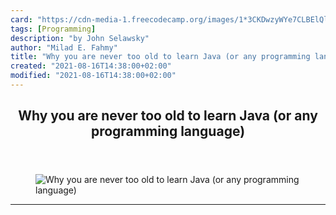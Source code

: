 ```yaml
---
card: "https://cdn-media-1.freecodecamp.org/images/1*3CKDwzyWYe7CLBElQlyLPg.jpeg"
tags: [Programming]
description: "by John Selawsky"
author: "Milad E. Fahmy"
title: "Why you are never too old to learn Java (or any programming language)"
created: "2021-08-16T14:38:00+02:00"
modified: "2021-08-16T14:38:00+02:00"
---
```

<div class="site-wrapper">
<main id="site-main" class="site-main outer">
<div class="inner">
<article class="post-full post tag-programming tag-java tag-learning-to-code tag-tech tag-life-lessons ">
<header class="post-full-header">
<h1 class="post-full-title">Why you are never too old to learn Java (or any programming language)</h1>
</header>
<figure class="post-full-image">
<picture>
<source media="(max-width: 700px)" sizes="1px" srcset="data:image/gif;base64,R0lGODlhAQABAIAAAAAAAP///yH5BAEAAAAALAAAAAABAAEAAAIBRAA7 1w">
<source media="(min-width: 701px)" sizes="(max-width: 800px) 400px,
(max-width: 1170px) 700px,
1400px" srcset="https://cdn-media-1.freecodecamp.org/images/1*3CKDwzyWYe7CLBElQlyLPg.jpeg 300w,
https://cdn-media-1.freecodecamp.org/images/1*3CKDwzyWYe7CLBElQlyLPg.jpeg 600w,
https://cdn-media-1.freecodecamp.org/images/1*3CKDwzyWYe7CLBElQlyLPg.jpeg 1000w,
https://cdn-media-1.freecodecamp.org/images/1*3CKDwzyWYe7CLBElQlyLPg.jpeg 2000w">
<img onerror="this.style.display='none'" src="https://cdn-media-1.freecodecamp.org/images/1*3CKDwzyWYe7CLBElQlyLPg.jpeg" alt="Why you are never too old to learn Java (or any programming language)">
</picture>
</figure>
<section class="post-full-content">
<div class="post-content medium-migrated-article">
</div>
<hr>
</section>
</article>
</div>
</main>
</div>
<!-- Google Tag Manager (noscript) -->
<!-- End Google Tag Manager (noscript) -->
